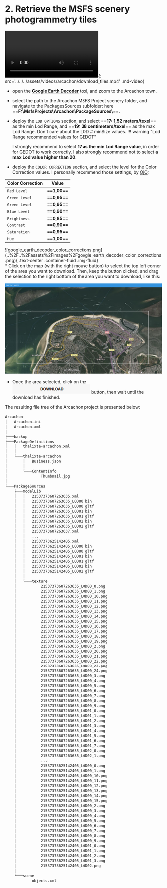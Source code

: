 # 2. Retrieve the MSFS scenery photogrammetry tiles

![type:video](video.mp4){: src='../../../assets/videos/arcachon/download_tiles.mp4' .md-video}

* open the __[Google Earth Decoder][1]__ tool, and zoom to the Arcachon town.
* select the path to the Arcachon MSFS Project scenery folder, and navigate to the PackagesSources subfolder: here ==**F:\\MsfsProjects\\Arcachon\\PackageSources\\**==.
* deploy the `LOD OPTIONS` section, and select ==**17: 1,52 meters/texel**== as the min Lod Range, and ==**19: 38 centimeters/texel**== as the max Lod Range. Don't care about the LOD # minSize values.
!!! warning "Lod Range recommended values for GEDOT"

    I strongly recommend to select **17 as the min Lod Range value**, in order for GEDOT to work correctly.
    I also strongly recommend not to select **a max Lod value higher than 20**.
* deploy the `COLOR CORRECTION` section, and select the level for the Color Correction values. I personally recommend those settings, by [OjO][2]:  

<div class="row no-bottom-margin" markdown="1">
  <div class="col-sm-4 text-center" markdown="1">
  
  | Color Correction |     Value     |
  |:-----------------|:-------------:|
  | `Red Level`      | **==1,00==**  |
  | `Green Level`    | **==0,95==**  |   
  | `Green Level`    | **==0,95==**  | 
  | `Blue Level`     | **==0,90==**  |
  | `Brightness`     | **==0,85==**  |
  | `Contrast`       | **==0,90==**  |
  | `Saturation`     | **==0,95==**  |
  | `Hue`            | **==1,00==**  |  

  </div>
  <div markdown="1" class="col-sm-7 text-center md-typeset__scrollwrap">
  ![google_earth_decoder_color_corrections.png](..%2F..%2Fassets%2Fimages%2Fgoogle_earth_decoder_color_corrections.png){ .text-center .container-fluid .img-fluid}
  </div>
  <div markdown="1" class="col-sm-1 text-center md-typeset__scrollwrap">
  </div>
</div>
* Click on the map (with the right mouse button) to select the top left corner of the area you want to download.  
  Then, keep the button clicked, and drag the selection to the right bottom of the area you want to download, like this:  

![google_earth_decoder_selection.png](..%2F..%2Fassets%2Fimages%2Fgoogle_earth_decoder_selection.png)  

*  Once the area selected, click on the ![google_earth_decoder_download_buttton.png](..%2F..%2Fassets%2Fimages%2Fgoogle_earth_decoder_download_buttton.png) button, then wait until the download has finished.

The resulting file tree of the Arcachon project is presented below:

```
Arcachon
│   Arcachon.ini
│   Arcachon.xml
│
├───backup
├───PackageDefinitions
│   │   thalixte-arcachon.xml
│   │
│   └───thalixte-arcachon
│       │   Business.json
│       │
│       └───ContentInfo
│               Thumbnail.jpg
│
└───PackageSources
    ├───modelLib
    │   │   21537373607263635.xml
    │   │   21537373607263635_LOD00.bin
    │   │   21537373607263635_LOD00.gltf
    │   │   21537373607263635_LOD01.bin
    │   │   21537373607263635_LOD01.gltf
    │   │   21537373607263635_LOD02.bin
    │   │   21537373607263635_LOD02.gltf
    │   │   21537373607263637.xml
    │   │   ...
    │   │   21537373625142405.xml
    │   │   21537373625142405_LOD00.bin
    │   │   21537373625142405_LOD00.gltf
    │   │   21537373625142405_LOD01.bin
    │   │   21537373625142405_LOD01.gltf
    │   │   21537373625142405_LOD02.bin
    │   │   21537373625142405_LOD02.gltf
    │   │
    │   └───texture
    │           21537373607263635_LOD00_0.png
    │           21537373607263635_LOD00_1.png
    │           21537373607263635_LOD00_10.png
    │           21537373607263635_LOD00_11.png
    │           21537373607263635_LOD00_12.png
    │           21537373607263635_LOD00_13.png
    │           21537373607263635_LOD00_14.png
    │           21537373607263635_LOD00_15.png
    │           21537373607263635_LOD00_16.png
    │           21537373607263635_LOD00_17.png
    │           21537373607263635_LOD00_18.png
    │           21537373607263635_LOD00_19.png
    │           21537373607263635_LOD00_2.png
    │           21537373607263635_LOD00_20.png
    │           21537373607263635_LOD00_21.png
    │           21537373607263635_LOD00_22.png
    │           21537373607263635_LOD00_23.png
    │           21537373607263635_LOD00_24.png
    │           21537373607263635_LOD00_3.png
    │           21537373607263635_LOD00_4.png
    │           21537373607263635_LOD00_5.png
    │           21537373607263635_LOD00_6.png
    │           21537373607263635_LOD00_7.png
    │           21537373607263635_LOD00_8.png
    │           21537373607263635_LOD00_9.png
    │           21537373607263635_LOD01_0.png
    │           21537373607263635_LOD01_1.png
    │           21537373607263635_LOD01_2.png
    │           21537373607263635_LOD01_3.png
    │           21537373607263635_LOD01_4.png
    │           21537373607263635_LOD01_5.png
    │           21537373607263635_LOD01_6.png
    │           21537373607263635_LOD01_7.png
    │           21537373607263635_LOD02_0.png
    │           21537373607263635_LOD02_1.png
    │           ...
    │           21537373625142405_LOD00_0.png
    │           21537373625142405_LOD00_1.png
    │           21537373625142405_LOD00_10.png
    │           21537373625142405_LOD00_11.png
    │           21537373625142405_LOD00_12.png
    │           21537373625142405_LOD00_13.png
    │           21537373625142405_LOD00_14.png
    │           21537373625142405_LOD00_15.png
    │           21537373625142405_LOD00_2.png
    │           21537373625142405_LOD00_3.png
    │           21537373625142405_LOD00_4.png
    │           21537373625142405_LOD00_5.png
    │           21537373625142405_LOD00_6.png
    │           21537373625142405_LOD00_7.png
    │           21537373625142405_LOD00_8.png
    │           21537373625142405_LOD00_9.png
    │           21537373625142405_LOD01_0.png
    │           21537373625142405_LOD01_1.png
    │           21537373625142405_LOD01_2.png
    │           21537373625142405_LOD01_3.png
    │           21537373625142405_LOD02.png
    │
    └───scene
            objects.xml
```


[1]:https://drive.google.com/u/0/uc?id=18zdIjLbRgM5Ce1PtFPKYn-bCfOZcpPAO&export=download
[2]:https://flightsim.to/profile/OjO